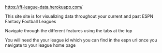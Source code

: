 https://ff-league-data.herokuapp.com/

This site site is for visualizing data throughout your current and past ESPN Fantasy Football Leagues

Navigate through the different features using the tabs at the top

You will need the your league id which you can find in the espn url once you navigate to your league home page
